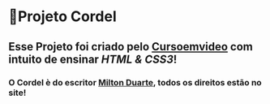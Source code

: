 # 📜Projeto Cordel <br>
## Esse Projeto foi criado pelo **[Cursoemvideo](https://www.cursoemvideo.com)** com intuito de ensinar _*HTML & CSS3*_!
### O Cordel è do escritor **[Milton Duarte](https://www.recantodasletras.com.br/poesias/3186743)**, todos os direitos estão no site!
